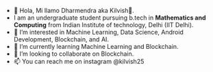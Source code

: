 - 👋 Hola, Mi llamo Dharmendra aka Kilvish🙂.
-    I am an undergraduate student pursuing b.tech in **Mathematics and Computing** from Indian Institute of technology, Delhi (IIT Delhi).
- 👀 I’m interested in Machine Learning, Data Science, Android Development, Blockchain, and AI.
- 🌱 I’m currently learning Machine Learning and Blockchain.
- 💞️ I’m looking to collaborate on Blockchain.
- 📫 You can reach me on instagram @kilvish25


<!---
Kilvish25/Kilvish25 is a ✨ special ✨ repository because its `README.md` (this file) appears on your GitHub profile.
You can click the Preview link to take a look at your changes.
--->
